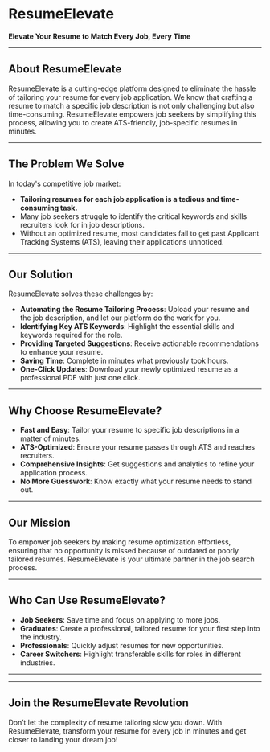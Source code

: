 # **ResumeElevate**  
**Elevate Your Resume to Match Every Job, Every Time**  

---

## **About ResumeElevate**  

ResumeElevate is a cutting-edge platform designed to eliminate the hassle of tailoring your resume for every job application. We know that crafting a resume to match a specific job description is not only challenging but also time-consuming. ResumeElevate empowers job seekers by simplifying this process, allowing you to create ATS-friendly, job-specific resumes in minutes.  

---

## **The Problem We Solve**  

In today's competitive job market:  
- **Tailoring resumes for each job application is a tedious and time-consuming task.**  
- Many job seekers struggle to identify the critical keywords and skills recruiters look for in job descriptions.  
- Without an optimized resume, most candidates fail to get past Applicant Tracking Systems (ATS), leaving their applications unnoticed.  

---

## **Our Solution**  

ResumeElevate solves these challenges by:  
- **Automating the Resume Tailoring Process**: Upload your resume and the job description, and let our platform do the work for you.  
- **Identifying Key ATS Keywords**: Highlight the essential skills and keywords required for the role.  
- **Providing Targeted Suggestions**: Receive actionable recommendations to enhance your resume.  
- **Saving Time**: Complete in minutes what previously took hours.  
- **One-Click Updates**: Download your newly optimized resume as a professional PDF with just one click.  

---

## **Why Choose ResumeElevate?**  

- **Fast and Easy**: Tailor your resume to specific job descriptions in a matter of minutes.  
- **ATS-Optimized**: Ensure your resume passes through ATS and reaches recruiters.  
- **Comprehensive Insights**: Get suggestions and analytics to refine your application process.  
- **No More Guesswork**: Know exactly what your resume needs to stand out.  

---

## **Our Mission**  

To empower job seekers by making resume optimization effortless, ensuring that no opportunity is missed because of outdated or poorly tailored resumes. ResumeElevate is your ultimate partner in the job search process.  

---

## **Who Can Use ResumeElevate?**  

- **Job Seekers**: Save time and focus on applying to more jobs.  
- **Graduates**: Create a professional, tailored resume for your first step into the industry.  
- **Professionals**: Quickly adjust resumes for new opportunities.  
- **Career Switchers**: Highlight transferable skills for roles in different industries.  

---

---

## **Join the ResumeElevate Revolution**  

Don’t let the complexity of resume tailoring slow you down. With ResumeElevate, transform your resume for every job in minutes and get closer to landing your dream job!  
